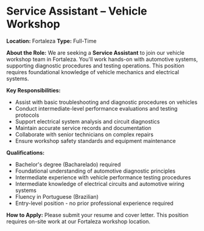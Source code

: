 # Service Assistant – Vehicle Workshop

**Location:** Fortaleza
**Type:** Full-Time

**About the Role:**
We are seeking a **Service Assistant** to join our vehicle workshop team in Fortaleza. You'll work hands-on with automotive systems, supporting diagnostic procedures and testing operations. This position requires foundational knowledge of vehicle mechanics and electrical systems.

**Key Responsibilities:**
- Assist with basic troubleshooting and diagnostic procedures on vehicles
- Conduct intermediate-level performance evaluations and testing protocols
- Support electrical system analysis and circuit diagnostics
- Maintain accurate service records and documentation
- Collaborate with senior technicians on complex repairs
- Ensure workshop safety standards and equipment maintenance

**Qualifications:**
- Bachelor's degree (Bacharelado) required
- Foundational understanding of automotive diagnostic principles
- Intermediate experience with vehicle performance testing procedures
- Intermediate knowledge of electrical circuits and automotive wiring systems
- Fluency in Portuguese (Brazilian)
- Entry-level position - no prior professional experience required

**How to Apply:**
Please submit your resume and cover letter. This position requires on-site work at our Fortaleza workshop location.